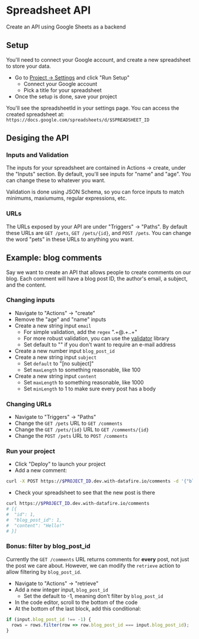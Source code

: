 # Spreadsheet API
Create an API using Google Sheets as a backend

## Setup
You'll need to connect your Google account, and create a
new spreadsheet to store your data.

* Go to [Project -> Settings](../settings) and click "Run Setup"
  * Connect your Google account
  * Pick a title for your spreadsheet
* Once the setup is done, save your project

You'll see the spreadsheetId in your settings page. You can access the created spreadsheet at:
`https://docs.google.com/spreadsheets/d/$SPREADSHEET_ID`

## Desiging the API

### Inputs and Validation
The inputs for your spreadsheet are contained in Actions -> create,
under the "Inputs" section. By default, you'll see inputs for "name" and
"age". You can change these to whatever you want.

Validation is done using JSON Schema, so you can force inputs to match
minimums, maxiumums, regular expressions, etc.

### URLs
The URLs exposed by your API are under "Triggers" -> "Paths". By default
these URLs are `GET /pets`, `GET /pets/{id}`, and `POST /pets`. You can change
the word "pets" in these URLs to anything you want.

## Example: blog comments
Say we want to create an API that allows people to create comments on our blog.
Each comment will have a blog post ID, the author's email, a subject, and the content.

### Changing inputs
* Navigate to "Actions" -> "create"
* Remove the "age" and "name" inputs
* Create a new string input `email`
  * For simple validation, add the `regex` ".+\@.+\..+"
  * For more robust validation, you can use the [validator](https://github.com/chriso/validator.js/) library
  * Set default to "" if you don't want to require an e-mail address
* Create a new number input `blog_post_id`
* Create a new string input `subject`
  * Set `default` to "[no subject]"
  * Set `maxLength` to something reasonable, like 100
* Create a new  string input `content`
  * Set `maxLength` to something reasonable, like 1000
  * Set `minLength` to 1 to make sure every post has a body
  
### Changing URLs
* Navigate to "Triggers" -> "Paths"
* Change the `GET /pets` URL to `GET /comments`
* Change the `GET /pets/{id}` URL to `GET /comments/{id}`
* Change the `POST /pets` URL to `POST /comments`

### Run your project
* Click "Deploy" to launch your project
* Add a new comment:
```bash
curl -X POST https://$PROJECT_ID.dev.with-datafire.io/comments -d '{"blog_post_id": 1, "content": "Hello!"}' -H "Content-Type: application/json"
```
* Check your spreadsheet to see that the new post is there
```bash
curl https://$PROJECT_ID.dev.with-datafire.io/comments
# [{
#  "id": 1,
#  "blog_post_id": 1,
#  "content": "Hello!"
# }]
```

### Bonus: filter by blog_post_id
Currently the `GET /comments` URL returns comments for **every** post, not just the post
we care about. However, we can modify the `retrieve` action to allow filtering by `blog_post_id`.

* Navigate to "Actions" -> "retrieve"
* Add a new integer input, `blog_post_id`
  * Set the default to -1, meaning don't filter by `blog_post_id`
* In the code editor, scroll to the bottom of the code
* At the bottom of the last block, add this conditional:
```js
if (input.blog_post_id !== -1) {
  rows = rows.filter(row => row.blog_post_id === input.blog_post_id);
}
```

